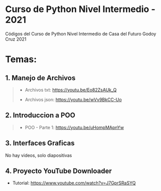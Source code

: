 # Curso de Python Nivel Intermedio - 2021
Códigos del Curso de Python Nivel Intermedio de Casa del Futuro Godoy Cruz 2021

# Temas:
## 1. Manejo de Archivos
> * Archivos txt: https://youtu.be/Eo82ZsAUk_Q
> 
> * Archivos json: https://youtu.be/wVv9BkCC-Uo

## 2. Introduccion a POO
> * POO - Parte 1: https://youtu.be/uHompMApnYw
> 
## 3. Interfaces Graficas
No hay videos, solo diapositivas

## 4. Proyecto YouTube Downloader
* Tutorial: https://www.youtube.com/watch?v=J7GprSRaSYQ
